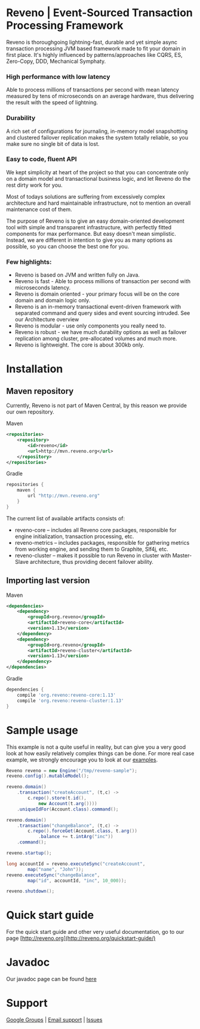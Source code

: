 # Reveno | Event-Sourced Transaction Processing Framework
Reveno is thoroughgoing lightning-fast, durable and yet simple async transaction processing JVM based framework made to fit your domain in first place. It's highly influenced by patterns/approaches like CQRS, ES, Zero-Copy, DDD, Mechanical Symphaty.

### High performance with low latency
Able to process millions of transactions per second with mean latency measured by tens of microseconds on an average hardware, thus delivering the result with the speed of lightning.

### Durability
A rich set of configurations for journaling, in-memory model snapshotting and clustered failover replication makes the system totally reliable, so you make sure no single bit of data is lost.

### Easy to code, fluent API
We kept simplicity at heart of the project so that you can concentrate only on a domain model and transactional business logic, and let Reveno do the rest dirty work for you.

Most of todays solutions are suffering from excessively complex architecture and hard maintainable infrastructure, not to mention an overall maintenance cost of them.

The purpose of Reveno is to give an easy domain-oriented development tool with simple and transparent infrastructure, with perfectly fitted components for max performance. But easy doesn't mean simplistic. Instead, we are different in intention to give you as many options as possible, so you can choose the best one for you.

### Few highlights:
* Reveno is based on JVM and written fully on Java.
* Reveno is fast - Able to process millions of transaction per second with microseconds latency.
* Reveno is domain oriented - your primary focus will be on the core domain and domain logic only.
* Reveno is an in-memory transactional event-driven framework with separated command and query sides and event sourcing intruded. See our Architecture overview
* Reveno is modular - use only components you really need to.
* Reveno is robust - we have much durability options as well as failover replication among cluster, pre-allocated volumes and much more.
* Reveno is lightweight. The core is about 300kb only.

# Installation

## Maven repository
Currently, Reveno is not part of Maven Central, by this reason we provide our own repository.

Maven
```xml
<repositories>
    <repository>
        <id>reveno</id>
        <url>http://mvn.reveno.org</url>
    </repository>
</repositories>
```

Gradle
```groovy
repositories {
    maven {
        url "http://mvn.reveno.org"
    }
}
```

The current list of available artifacts consists of:

* reveno-core – includes all Reveno core packages, responsible for engine initialization, transaction processing, etc.
* reveno-metrics – includes packages, responsible for gathering metrics from working engine, and sending them to Graphite, Slf4j, etc.
* reveno-cluster – makes it possible to run Reveno in cluster with Master-Slave architecture, thus providing decent failover ability.

## Importing last version

Maven
```xml
<dependencies>
    <dependency>
        <groupId>org.reveno</groupId>
        <artifactId>reveno-core</artifactId>
        <version>1.13</version>
    </dependency>
    <dependency>
        <groupId>org.reveno</groupId>
        <artifactId>reveno-cluster</artifactId>
        <version>1.13</version>
    </dependency>
</dependencies>
```

Gradle
```groovy
dependencies {
    compile 'org.reveno:reveno-core:1.13'
    compile 'org.reveno:reveno-cluster:1.13'
}
```

# Sample usage
This example is not a quite useful in reality, but can give you a very good look at how easily relatively complex things can be done. For more real case example, we strongly encourage you to look at our [examples](https://github.com/dmart28/reveno/tree/master/examples).

```java
Reveno reveno = new Engine("/tmp/reveno-sample");
reveno.config().mutableModel();

reveno.domain()
	.transaction("createAccount", (t,c) ->
		c.repo().store(t.id(), 
			new Account(t.arg())))
	.uniqueIdFor(Account.class).command();

reveno.domain()
	.transaction("changeBalance", (t,c) -> 
		c.repo().forceGet(Account.class, t.arg())
			.balance += t.intArg("inc"))
	.command();

reveno.startup();

long accountId = reveno.executeSync("createAccount",
		map("name", "John"));
reveno.executeSync("changeBalance", 
		map("id", accountId, "inc", 10_000));

reveno.shutdown();
```

# Quick start guide

For the quick start guide and other very useful documentation, go to our page [http://reveno.org](http://reveno.org/quickstart-guide/)

# Javadoc

Our javadoc page can be found [here](http://javadoc.reveno.org)

# Support
[Google Groups](https://groups.google.com/forum/#!forum/reveno-dev) | 
[Email support](mailto:support@reveno.org) | 
[Issues](https://github.com/dmart28/reveno/issues)
